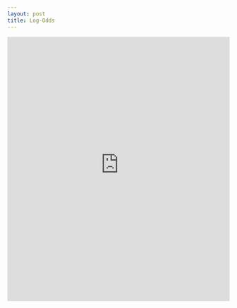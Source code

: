 ```yaml
---
layout: post
title: Log-Odds
---
```


<iframe src="https://juliamendelsohn-streamlit-app-visualize-log-odds-wgwvph.streamlit.app/embedded=true" width="100%" height="600" frameborder="0"></iframe>

